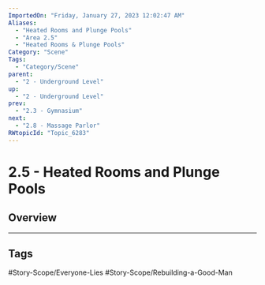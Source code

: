 ```yaml
---
ImportedOn: "Friday, January 27, 2023 12:02:47 AM"
Aliases:
  - "Heated Rooms and Plunge Pools"
  - "Area 2.5"
  - "Heated Rooms & Plunge Pools"
Category: "Scene"
Tags:
  - "Category/Scene"
parent:
  - "2 - Underground Level"
up:
  - "2 - Underground Level"
prev:
  - "2.3 - Gymnasium"
next:
  - "2.8 - Massage Parlor"
RWtopicId: "Topic_6283"
---
```

# 2.5 - Heated Rooms and Plunge Pools
## Overview

---
## Tags
#Story-Scope/Everyone-Lies #Story-Scope/Rebuilding-a-Good-Man

